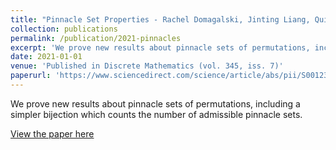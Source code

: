 ```yaml
---
title: "Pinnacle Set Properties - Rachel Domagalski, Jinting Liang, Quinn Minnich, Bruce E. Sagan, Jamie Schmidt, Alexander Sietsema"
collection: publications
permalink: /publication/2021-pinnacles
excerpt: 'We prove new results about pinnacle sets of permutations, including a simpler bijection which counts the number of admissible pinnacle sets.'
date: 2021-01-01
venue: 'Published in Discrete Mathematics (vol. 345, iss. 7)'
paperurl: 'https://www.sciencedirect.com/science/article/abs/pii/S0012365X22000887'
---
```

We prove new results about pinnacle sets of permutations, including a simpler bijection which counts the number of admissible pinnacle sets.

[View the paper here](https://www.sciencedirect.com/science/article/abs/pii/S0012365X22000887)